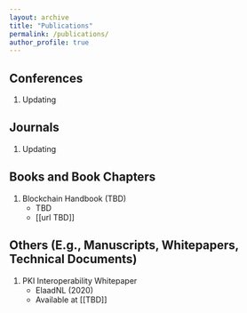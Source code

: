```yaml
---
layout: archive
title: "Publications"
permalink: /publications/
author_profile: true
---
```


## Conferences
  1. Updating

## Journals
  1. Updating

## Books and Book Chapters
  1. Blockchain Handbook (TBD)
      * TBD
      * [[url TBD]]

## Others (E.g., Manuscripts, Whitepapers, Technical Documents)
  1. PKI Interoperability Whitepaper
      * ElaadNL (2020)
      * Available at [[TBD]]
